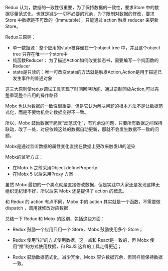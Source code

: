 Redux 认为，数据的一致性很重要，为了保持数据的一致性，要求Store 中的数据尽量范式化，也就是减少一切不必要的冗余，为了限制对数据的修改，要求 Store 中数据是不可改的（Immutable），只能通过 action 触发 reducer 来更新 Store。

Redux三原则：

- 单一数据源：整个应用的state被存储在一个object tree 中，并且这个object tree 只存在唯一一个store中
- 纯函数Reducer： 为了描述Action如何改变状态书，需要编写一个纯函数的Reducer
- state是只读的：唯一可改变state的方法就是触发Action,Action是用于描述已发生事件的普通对象

这三大原则使redux调试工具实现了时间回溯功能，通过录制回放Action,可以完整重现整个应用的操作路径





Mobx 也认为数据的一致性很重要，但是它认为解决问题的根本方法不是让数据范式化，而是不要给机会让数据变得不一致。

所以，Mobx 鼓励数据干脆就“反范式化”，有冗余没问题，只要所有数据之间保持联动，改了一处，对应依赖这处的数据自动更新，那就不会发生数据不一致的问题。

Mobx是通过监听数据的属性变化直接在数据上更改来触发UI的渲染

Mobx的监听方式：

- 在Mobx 5 之前采用Object.defineProperty
- 在Mobx 5 以后采用Proxy 方案



虽然 Mobx 最初的一个卖点就是直接修改数据，但是实践中大家还是发现这样无组织无纪律不好，所以后来 Mobx 还是提供了 action 的概念。

和 Redux 的 action 有点不同，Mobx 中的 action 其实就是一个函数，不需要做 dispatch ，调用就修改对应数据





总结一下 Redux 和 Mobx 的区别，包括这些方面：


- Redux 鼓励一个应用只用一个 Store，Mobx 鼓励使用多个 Store；


- Redux 使用“拉”的方式使用数据，这一点和 React是一致的，但 Mobx 使用“推”的方式使用数据，和 RxJS 这样的工具走得更近；


- Redux 鼓励数据范式化，减少冗余，Mobx 容许数据冗余，但同样能保持数据一致。
